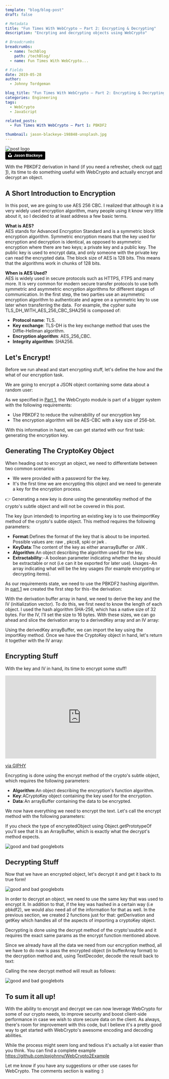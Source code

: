 ```yaml
---
template: "blog/blog-post"
draft: false

# Metadata
title: "Fun Times With WebCrypto — Part 2: Encrypting & Decrypting"
description: "Encrpting and decrypting objects using WebCrypto"

# Breadcrumbs
breadcrumbs:
  - name: TechBlog
    path: /techBlog/
  - name: Fun Times With WebCrypto...

# Fields
date: 2019-05-28
author:
  - Johnny Tordgeman

blog_title: "Fun Times With WebCrypto — Part 2: Encrypting & Decrypting"
categories: Engineering
tags:
  - WebCrypto
  - JavaScript

related_posts:
  - Fun Times With WebCrypto — Part 1: PBKDF2

thumbnail: jason-blackeye-198848-unsplash.jpg
---
```


![post logo](/assets/images/blog/jason-blackeye-198848-unsplash.jpg)<br>
<a style="background-color:black;color:white;text-decoration:none;padding:4px 6px;font-family:-apple-system, BlinkMacSystemFont, &quot;San Francisco&quot;, &quot;Helvetica Neue&quot;, Helvetica, Ubuntu, Roboto, Noto, &quot;Segoe UI&quot;, Arial, sans-serif;font-size:12px;font-weight:bold;line-height:1.2;display:inline-block;border-radius:3px" href="https://unsplash.com/@jeisblack?utm_medium=referral&amp;utm_campaign=photographer-credit&amp;utm_content=creditBadge" target="_blank" rel="noopener noreferrer" title="Download free do whatever you want high-resolution photos from Jason Blackeye"><span style="display:inline-block;padding:2px 3px"><svg xmlns="http://www.w3.org/2000/svg" style="height:12px;width:auto;position:relative;vertical-align:middle;top:-2px;fill:white" viewBox="0 0 32 32"><title>unsplash-logo</title><path d="M10 9V0h12v9H10zm12 5h10v18H0V14h10v9h12v-9z"></path></svg></span><span style="display:inline-block;padding:2px 3px">Jason Blackeye</span></a>

With the PBKDF2 derivation in hand (if you need a refresher, check out [part 1](https://www.perimeterx.com/blog/fun-times-with-webcrypto-part1/)), its time to do something useful with WebCrypto and actually encrypt and decrypt an object.

## A Short Introduction to Encryption

In this post, we are going to use AES 256 CBC. I realized that although it is a very widely used encryption algorithm, many people using it know very little about it, so I decided to at least address a few basic terms.

**What is AES?**<br/>
AES stands for Advanced Encryption Standard and is a symmetric block encryption algorithm. Symmetric encryption means that the key used for encryption and decryption is identical, as opposed to asymmetric encryption where there are two keys; a private key and a public key. The public key is used to encrypt data, and only someone with the private key can read the encrypted data. The block size of AES is 128 bits. This means that the algorithms work in chunks of 128 bits.

**When is AES Used?**<br/>
AES is widely used in secure protocols such as HTTPS, FTPS and many more. It is very common for modern secure transfer protocols to use both symmetric and asymmetric encryption algorithms for different stages of communication. In the first step, the two parties use an asymmetric encryption algorithm to authenticate and agree on a symmetric key to use later when transferring the data. 
For example, the cypher suite TLS_DH_WITH_AES_256_CBC_SHA256 is composed of:

- **Protocol name**: TLS.
- **Key exchange**: TLS-DH is the key exchange method that uses the Diffie-Hellman algorithm.
- **Encryption algorithm**: AES_256_CBC.
- **Integrity algorithm**: SHA256.

## Let's Encrypt!

Before we run ahead and start encrypting stuff, let's define the how and the what of our encryption task.

We are going to encrypt a JSON object containing some data about a random user:

<script src="https://gist.github.com/pxjohnny/1e13b8a36740dabab29f76f8cd400317.js"></script>

As we specified in [Part 1](https://medium.com/coinmonks/fun-times-with-webcrypto-part-1-pbkdf2-815b1c978c9d), the WebCrypto module is part of a bigger system with the following requirements:

- Use PBKDF2 to reduce the vulnerability of our encryption key
- The encryption algorithm will be AES-CBC with a key size of 256-bit.

With this information in hand, we can get started with our first task: generating the encryption key.

## Generating The CryptoKey Object

When heading out to encrypt an object, we need to differentiate between two common scenarios:

- We were provided with a password for the key.
- It's the first time we are encrypting this object and we need to generate a key for the encryption process.

👉 Generating a new key is done using the generateKey method of the crypto's subtle object and will not be covered in this post.

The key (pun intended) to importing an existing key is to use theimportKey method of the crypto's subtle object. This method requires the following parameters:

- **Format**: Defines the format of the key that is about to be imported. Possible values are: raw , pkcs8, spki or jwk .
- **KeyData**: The content of the key as either anarrayBuffer or JWK .
- **Algorithm**: An object describing the algorithm used for the key.
- **Extractability**: - A boolean parameter indicating whether the key should be extractable or not (i.e can it be exported for later use).
  Usages - An array indicating what will be the key usages (for example encrypting or decrypting items).

As our requirements state, we need to use the PBKDF2 hashing algorithm. In [part 1](https://medium.com/coinmonks/fun-times-with-webcrypto-part-1-pbkdf2-815b1c978c9d) we created the first step for this - the derivation:

<script src="https://gist.github.com/pxjohnny/e79f4eed9959fc6952d80c4740e8200a.js"></script>

With the derivation buffer array in hand, we need to derive the key and the IV (initialization vector). To do this, we first need to know the length of each object. I used the hash algorithm SHA-256, which has a native size of 32 bytes. For the IV, I'll set the size to 16 bytes. With these sizes, we can go ahead and slice the derivation array to a derivedKey array and an IV array:

<script src="https://gist.github.com/pxjohnny/3edfa697081f563495b99d0327977e58.js"></script>

Using the derivedKey arrayBuffer, we can import the key using the importKey method. Once we have the CryptoKey object in hand, let's return it together with the IV array:

<script src="https://gist.github.com/pxjohnny/d906b6c7b3b6b1e5a571f84a4c4113aa.js"></script>

## Encrypting Stuff

With the key and IV in hand, its time to encrypt some stuff!

<iframe src="https://giphy.com/embed/NOjpziLgWM7cs" width="480" height="264" frameBorder="0" class="giphy-embed" allowFullScreen></iframe><p><a href="https://giphy.com/gifs/cats-cheezburger-coworker-NOjpziLgWM7cs">via GIPHY</a></p>

Encrypting is done using the encrypt method of the crypto's subtle object, which requires the following parameters:

- **Algorithm**: An object describing the encryption's function algorithm.
- **Key**: ACryptoKey object containing the key used for the encryption.
- **Data**: An arrayBuffer containing the data to be encrypted.

<script src="https://gist.github.com/pxjohnny/68b79dd02e4473b83a1f1ad8669e1c0c.js"></script>

We now have everything we need to encrypt the text. Let's call the encrypt method with the following parameters:

<script src="https://gist.github.com/pxjohnny/42e3423cc57598cd64a5493e18c9dcc9.js"></script>

If you check the type of encryptedObject using Object.getPrototypeOf you'll see that it is an ArrayBuffer, which is exactly what the decrypt's method expects.

![good and bad googlebots](/assets/images/blog/webcrypto2-1.png)

## Decrypting Stuff

Now that we have an encrypted object, let's decrypt it and get it back to its true form!

![good and bad googlebots](/assets/images/blog/webcrypto2-2.jpeg)

In order to decrypt an object, we need to use the same key that was used to encrypt it. In addition to that, if the key was hashed in a certain way (i.e pbkdf2), we would also need all of the information for that as well. In the previous section, we created 2 functions just for that: getDerivation and getKey which handles all of the aspects of importing a cryptoKey object.

Decrypting is done using the decrypt method of the crypto'ssubtle and it requires the exact same params as the encrypt function mentioned above.

Since we already have all the data we need from our encryption method, all we have to do now is pass the encrypted object (in bufferArray format) to the decryption method and, using TextDecoder, decode the result back to text:

<script src="https://gist.github.com/pxjohnny/14030f60b8478a9891653021a6622e46.js"></script>

Calling the new decrypt method will result as follows:

<script src="https://gist.github.com/pxjohnny/9b43d5c9edc62f3f0feefc2805e1bebf.js"></script>

![good and bad googlebots](/assets/images/blog/webcrypto2-3.png)

## To sum it all up!

With the ability to encrypt and decrypt we can now leverage WebCrypto for some of our crypto needs, to improve security and boost client-side performance in case we wish to store secure data on the client. As always, there's room for improvement with this code, but I believe it's a pretty good way to get started with WebCrypto's awesome encoding and decoding abilities.

While the process might seem long and tedious it's actually a lot easier than you think. You can find a complete example https://github.com/pxjohnny/WebCrypto2Example

Let me know if you have any suggestions or other use cases for WebCrypto. The comments section is waiting :)
